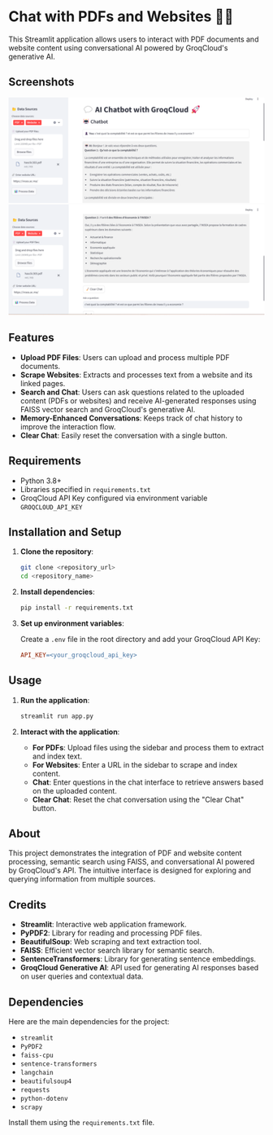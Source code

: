 # Chat with PDFs and Websites 👨‍🔧

This Streamlit application allows users to interact with PDF documents and website content using conversational AI powered by GroqCloud's generative AI.
## Screenshots

<img  src="https://github.com/BoutainaELYAZIJI/RAG-PDF-Websites/blob/main/image1.png" >
<img  src="https://github.com/BoutainaELYAZIJI/RAG-PDF-Websites/blob/main/image2.png" >


## Features

- **Upload PDF Files**: Users can upload and process multiple PDF documents.
- **Scrape Websites**: Extracts and processes text from a website and its linked pages.
- **Search and Chat**: Users can ask questions related to the uploaded content (PDFs or websites) and receive AI-generated responses using FAISS vector search and GroqCloud's generative AI.
- **Memory-Enhanced Conversations**: Keeps track of chat history to improve the interaction flow.
- **Clear Chat**: Easily reset the conversation with a single button.

## Requirements

- Python 3.8+
- Libraries specified in `requirements.txt`
- GroqCloud API Key configured via environment variable `GROQCLOUD_API_KEY`

## Installation and Setup

1. **Clone the repository**:

    ```bash
    git clone <repository_url>
    cd <repository_name>
    ```

2. **Install dependencies**:

    ```bash
    pip install -r requirements.txt
    ```

3. **Set up environment variables**:

    Create a `.env` file in the root directory and add your GroqCloud API Key:

    ```makefile
    API_KEY=<your_groqcloud_api_key>
    ```

## Usage

1. **Run the application**:

    ```bash
    streamlit run app.py
    ```

2. **Interact with the application**:

    - **For PDFs**: Upload files using the sidebar and process them to extract and index text.
    - **For Websites**: Enter a URL in the sidebar to scrape and index content.
    - **Chat**: Enter questions in the chat interface to retrieve answers based on the uploaded content.
    - **Clear Chat**: Reset the chat conversation using the "Clear Chat" button.

## About

This project demonstrates the integration of PDF and website content processing, semantic search using FAISS, and conversational AI powered by GroqCloud's API. The intuitive interface is designed for exploring and querying information from multiple sources.

## Credits

- **Streamlit**: Interactive web application framework.
- **PyPDF2**: Library for reading and processing PDF files.
- **BeautifulSoup**: Web scraping and text extraction tool.
- **FAISS**: Efficient vector search library for semantic search.
- **SentenceTransformers**: Library for generating sentence embeddings.
- **GroqCloud Generative AI**: API used for generating AI responses based on user queries and contextual data.

## Dependencies

Here are the main dependencies for the project:

- `streamlit`
- `PyPDF2`
- `faiss-cpu`
- `sentence-transformers`
- `langchain`
- `beautifulsoup4`
- `requests`
- `python-dotenv`
- `scrapy`

Install them using the `requirements.txt` file.
